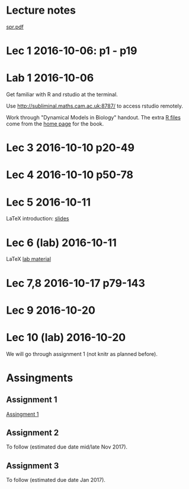 
# Lecture notes

[spr.pdf](spr.pdf)

# Lec 1 2016-10-06: p1 - p19

# Lab 1 2016-10-06

Get familiar with R and rstudio at the terminal.

Use http://subliminal.maths.cam.ac.uk:8787/ to access rstudio
remotely.

Work through "Dynamical Models in Biology" handout.   The extra
[R files](https://people.cam.cornell.edu/~dmb/Rfiles.zip) come from
the [home page](https://people.cam.cornell.edu/~dmb/DMBsupplements.html) for the book.


# Lec 3 2016-10-10 p20-49

# Lec 4 2016-10-10 p50-78

# Lec 5 2016-10-11 

LaTeX introduction:
[slides](https://github.com/sje30/latex101/blob/master/latex101.pdf)


# Lec 6 (lab) 2016-10-11

LaTeX [lab material](https://github.com/sje30/texintro/blob/master/intro.pdf)

# Lec 7,8 2016-10-17 p79-143

# Lec 9 2016-10-20

# Lec 10 (lab) 2016-10-20
We will go through assignment 1 (not knitr as planned before).




# Assingments

## Assignment 1

[Assingment 1](assigns/spa1-2016.pdf)

## Assignment 2

To follow (estimated due date mid/late Nov 2017).

## Assignment 3

To follow (estimated due date Jan 2017).

